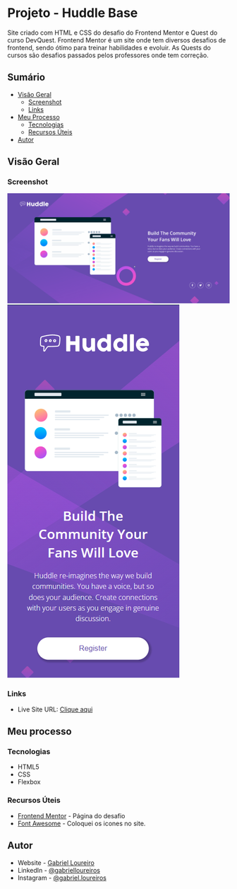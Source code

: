 # Projeto - Huddle Base

Site criado com HTML e CSS do desafio do Frontend Mentor e Quest do curso DevQuest. Frontend Mentor é um site onde tem diversos desafios de frontend, sendo ótimo para treinar habilidades e evoluir. As Quests do cursos são desafios passados pelos professores onde tem correção.

## Sumário

- [Visão Geral](#visão-geral)
  - [Screenshot](#screenshot)
  - [Links](#links)
- [Meu Processo](#meu-processo)
  - [Tecnologias](#tecnologias)
  - [Recursos Úteis](#recursos-úteis)
- [Autor](#autor)

## Visão Geral

### Screenshot

![](./src/images/tela%20principal.gif)
![](./src/images/responsivo.png)

### Links

- Live Site URL: [Clique aqui](https://gbloureiros.github.io/projeto-huddle-base/)

## Meu processo

### Tecnologias

- HTML5
- CSS
- Flexbox

### Recursos Úteis

- [Frontend Mentor](https://www.frontendmentor.io/challenges/huddle-landing-page-with-a-single-introductory-section-B_2Wvxgi0) - Página do desafio
- [Font Awesome](https://fontawesome.com/icons) - Coloquei os icones no site.

## Autor

- Website - [Gabriel Loureiro](https://gbloureiros.github.io/portfolio/)
- LinkedIn - [@gabrielloureiros](https://www.linkedin.com/in/gabrielloureiros/)
- Instagram - [@gabriel.loureiros](https://www.instagram.com/gabriel.loureiros/)
